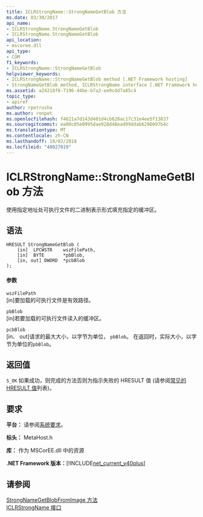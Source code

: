 ```yaml
---
title: ICLRStrongName::StrongNameGetBlob 方法
ms.date: 03/30/2017
api_name:
- ICLRStrongName.StrongNameGetBlob
- ICLRStrongName.StrongNameGetBlob
api_location:
- mscoree.dll
api_type:
- COM
f1_keywords:
- ICLRStrongName::StrongNameGetBlob
helpviewer_keywords:
- ICLRStrongName::StrongNameGetBlob method [.NET Framework hosting]
- StrongNameGetBlob method, ICLRStrongName interface [.NET Framework hosting]
ms.assetid: a24218f8-7196-44be-b7a2-ee9cdd7a85c4
topic_type:
- apiref
author: rpetrusha
ms.author: ronpet
ms.openlocfilehash: f4621a7d143d401d4cb620ac17c31e4ee5f13837
ms.sourcegitcommit: ea00c05e0995dae928d48ead99ddab6296097b4c
ms.translationtype: MT
ms.contentlocale: zh-CN
ms.lasthandoff: 10/02/2018
ms.locfileid: "48027019"
---
```

# <a name="iclrstrongnamestrongnamegetblob-method"></a>ICLRStrongName::StrongNameGetBlob 方法
使用指定地址处可执行文件的二进制表示形式填充指定的缓冲区。  
  
## <a name="syntax"></a>语法  
  
```  
HRESULT StrongNameGetBlob (  
    [in]  LPCWSTR    wszFilePath,  
    [in]  BYTE       *pbBlob,  
    [in, out] DWORD  *pcbBlob  
);  
```  
  
#### <a name="parameters"></a>参数  
 `wszFilePath`  
 [in]要加载的可执行文件是有效路径。  
  
 `pbBlob`  
 [in]若要加载的可执行文件读入的缓冲区。  
  
 `pcbBlob`  
 [in、 out]请求的最大大小，以字节为单位， `pbBlob`。 在返回时，实际大小，以字节为单位的`pbBlob`。  
  
## <a name="return-value"></a>返回值  
 `S_OK` 如果成功，则完成的方法否则为指示失败的 HRESULT 值 (请参阅[常见的 HRESULT 值](https://go.microsoft.com/fwlink/?LinkId=213878)列表)。  
  
## <a name="requirements"></a>要求  
 **平台：** 请参阅[系统要求](../../../../docs/framework/get-started/system-requirements.md)。  
  
 **标头：** MetaHost.h  
  
 **库：** 作为 MSCorEE.dll 中的资源  
  
 **.NET Framework 版本：**[!INCLUDE[net_current_v40plus](../../../../includes/net-current-v40plus-md.md)]  
  
## <a name="see-also"></a>请参阅  
 [StrongNameGetBlobFromImage 方法](../../../../docs/framework/unmanaged-api/hosting/iclrstrongname-strongnamegetblobfromimage-method.md)  
 [ICLRStrongName 接口](../../../../docs/framework/unmanaged-api/hosting/iclrstrongname-interface.md)
